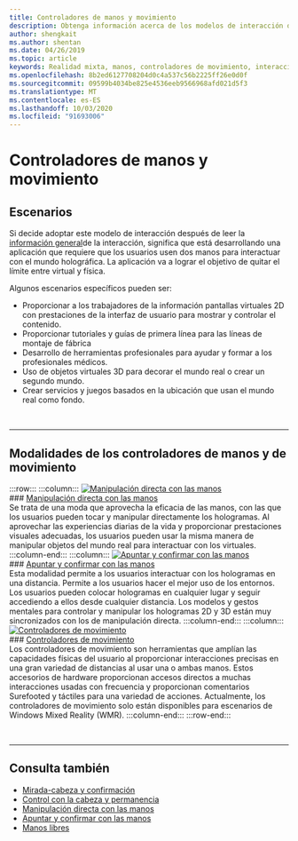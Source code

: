 ```yaml
---
title: Controladores de manos y movimiento
description: Obtenga información acerca de los modelos de interacción de los controladores de manos y de movimiento, que pueden quitar el límite entre el virtual y el físico.
author: shengkait
ms.author: shentan
ms.date: 04/26/2019
ms.topic: article
keywords: Realidad mixta, manos, controladores de movimiento, interacción, diseño
ms.openlocfilehash: 8b2ed6127708204d0c4a537c56b2225ff26e0d0f
ms.sourcegitcommit: 09599b4034be825e4536eeb9566968afd021d5f3
ms.translationtype: MT
ms.contentlocale: es-ES
ms.lasthandoff: 10/03/2020
ms.locfileid: "91693006"
---
```

# <a name="hands-and-motion-controllers"></a>Controladores de manos y movimiento
## <a name="scenarios"></a>Escenarios
Si decide adoptar este modelo de interacción después de leer la [información general](interaction-fundamentals.md)de la interacción, significa que está desarrollando una aplicación que requiere que los usuarios usen dos manos para interactuar con el mundo holográfica. La aplicación va a lograr el objetivo de quitar el límite entre virtual y física.

Algunos escenarios específicos pueden ser:
* Proporcionar a los trabajadores de la información pantallas virtuales 2D con prestaciones de la interfaz de usuario para mostrar y controlar el contenido.
* Proporcionar tutoriales y guías de primera línea para las líneas de montaje de fábrica
* Desarrollo de herramientas profesionales para ayudar y formar a los profesionales médicos.  
* Uso de objetos virtuales 3D para decorar el mundo real o crear un segundo mundo. 
* Crear servicios y juegos basados en la ubicación que usan el mundo real como fondo.

<br>

---

## <a name="hands-and-motion-controllers-modalities"></a>Modalidades de los controladores de manos y de movimiento

:::row:::
    :::column:::
       [![Manipulación directa con las manos](images/hands-and-controllers-direct-manipulation.jpg)](direct-manipulation.md)<br>
       ### <a name="direct-manipulation-with-handsbr"></a>[Manipulación directa con las manos](direct-manipulation.md)<br>
       Se trata de una moda que aprovecha la eficacia de las manos, con las que los usuarios pueden tocar y manipular directamente los hologramas. Al aprovechar las experiencias diarias de la vida y proporcionar prestaciones visuales adecuadas, los usuarios pueden usar la misma manera de manipular objetos del mundo real para interactuar con los virtuales.
    :::column-end:::
    :::column:::
       [![Apuntar y confirmar con las manos](images/hands-and-controllers-point-and-commit.jpg)](point-and-commit.md)<br>
        ### <a name="point-and-commit-with-handsbr"></a>[Apuntar y confirmar con las manos](point-and-commit.md)<br>
        Esta modalidad permite a los usuarios interactuar con los hologramas en una distancia. Permite a los usuarios hacer el mejor uso de los entornos. Los usuarios pueden colocar hologramas en cualquier lugar y seguir accediendo a ellos desde cualquier distancia. Los modelos y gestos mentales para controlar y manipular los hologramas 2D y 3D están muy sincronizados con los de manipulación directa.
    :::column-end:::
    :::column:::
       [![Controladores de movimiento](images/hands-and-controllers-motion-controllers.jpg)](motion-controllers.md)<br>
       ### <a name="motion-controllersbr"></a>[Controladores de movimiento](motion-controllers.md)<br>
       Los controladores de movimiento son herramientas que amplían las capacidades físicas del usuario al proporcionar interacciones precisas en una gran variedad de distancias al usar una o ambas manos. Estos accesorios de hardware proporcionan accesos directos a muchas interacciones usadas con frecuencia y proporcionan comentarios Surefooted y táctiles para una variedad de acciones. Actualmente, los controladores de movimiento solo están disponibles para escenarios de Windows Mixed Reality (WMR). 
    :::column-end:::
:::row-end:::

<br>

---

## <a name="see-also"></a>Consulta también
* [Mirada-cabeza y confirmación](gaze-and-commit.md)
* [Control con la cabeza y permanencia](gaze-and-dwell.md)
* [Manipulación directa con las manos](direct-manipulation.md)
* [Apuntar y confirmar con las manos](point-and-commit.md)
* [Manos libres](hands-free.md)
